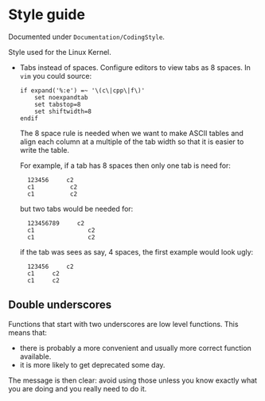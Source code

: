 # Style guide

Documented under `Documentation/CodingStyle`.

Style used for the Linux Kernel.

-   Tabs instead of spaces. Configure editors to view tabs as 8 spaces. In `vim` you could source:

        if expand('%:e') =~ '\(c\|cpp\|f\)'
            set noexpandtab
            set tabstop=8
            set shiftwidth=8
        endif

     The 8 space rule is needed when we want to make ASCII tables and align each column at a multiple of the tab width so that it is easier to write the table.

     For example, if a tab has 8 spaces then only one tab is need for:

          123456     c2
          c1          c2
          c1          c2

     but two tabs would be needed for:

          123456789     c2
          c1               c2
          c1               c2

     if the tab was sees as say, 4 spaces, the first example would look ugly:

          123456     c2
          c1     c2
          c1     c2

## Double underscores

Functions that start with two underscores are low level functions. This means that:

- there is probably a more convenient and usually more correct function available.
- it is more likely to get deprecated some day.

The message is then clear: avoid using those unless you know exactly what you are doing and you really need to do it.
